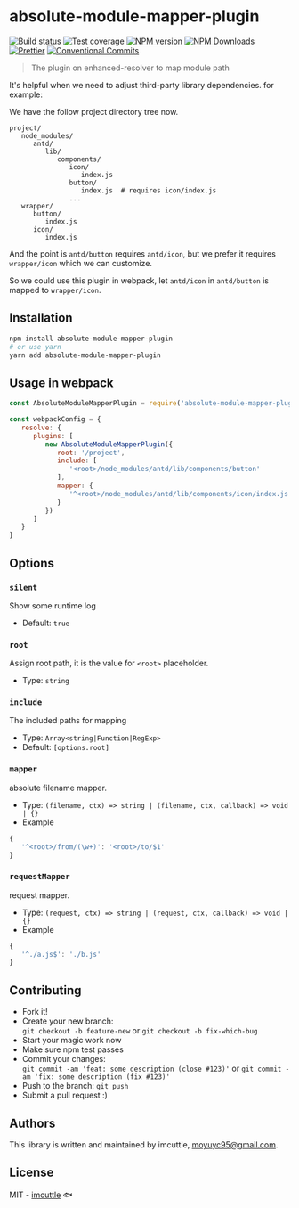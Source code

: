 # absolute-module-mapper-plugin

[![Build status](https://img.shields.io/travis/imcuttle/absolute-module-mapper-plugin/master.svg?style=flat-square)](https://travis-ci.org/imcuttle/absolute-module-mapper-plugin)
[![Test coverage](https://img.shields.io/codecov/c/github/imcuttle/absolute-module-mapper-plugin.svg?style=flat-square)](https://codecov.io/github/imcuttle/absolute-module-mapper-plugin?branch=master)
[![NPM version](https://img.shields.io/npm/v/absolute-module-mapper-plugin.svg?style=flat-square)](https://www.npmjs.com/package/absolute-module-mapper-plugin)
[![NPM Downloads](https://img.shields.io/npm/dm/absolute-module-mapper-plugin.svg?style=flat-square&maxAge=43200)](https://www.npmjs.com/package/absolute-module-mapper-plugin)
[![Prettier](https://img.shields.io/badge/code_style-prettier-ff69b4.svg?style=flat-square)](https://prettier.io/)
[![Conventional Commits](https://img.shields.io/badge/Conventional%20Commits-1.0.0-yellow.svg?style=flat-square)](https://conventionalcommits.org)

> The plugin on enhanced-resolver to map module path

It's helpful when we need to adjust third-party library dependencies. for example:

We have the follow project directory tree now.
```text
project/
   node_modules/
      antd/
         lib/
            components/
               icon/
                  index.js
               button/
                  index.js  # requires icon/index.js
               ... 
   wrapper/
      button/
         index.js
      icon/
         index.js
```

And the point is `antd/button` requires `antd/icon`, but we prefer it requires `wrapper/icon` which we can customize.

So we could use this plugin in webpack, let `antd/icon` in `antd/button` is mapped to `wrapper/icon`.

## Installation

```bash
npm install absolute-module-mapper-plugin
# or use yarn
yarn add absolute-module-mapper-plugin
```

## Usage in webpack

```javascript
const AbsoluteModuleMapperPlugin = require('absolute-module-mapper-plugin')

const webpackConfig = {
   resolve: {
      plugins: [
         new AbsoluteModuleMapperPlugin({
            root: '/project',
            include: [
               '<root>/node_modules/antd/lib/components/button'
            ],
            mapper: {
               '^<root>/node_modules/antd/lib/components/icon/index.js': '<root>/wrapper/icon/index.js'
            }
         })
      ]
   }
}
```

## Options

### `silent`
Show some runtime log
- Default: `true`

### `root`
Assign root path, it is the value for `<root>` placeholder.

- Type: `string`

### `include`
The included paths for mapping

- Type: `Array<string|Function|RegExp>`
- Default: `[options.root]`

### `mapper`

absolute filename mapper.

- Type: `(filename, ctx) => string | (filename, ctx, callback) => void  | {}`
- Example
```javascript
{
   '^<root>/from/(\w+)': '<root>/to/$1'
}
```

### `requestMapper`

request mapper.

- Type: `(request, ctx) => string | (request, ctx, callback) => void | {}`
- Example
```javascript
{
   '^./a.js$': './b.js'
}
```

## Contributing

- Fork it!
- Create your new branch:  
  `git checkout -b feature-new` or `git checkout -b fix-which-bug`
- Start your magic work now
- Make sure npm test passes
- Commit your changes:  
  `git commit -am 'feat: some description (close #123)'` or `git commit -am 'fix: some description (fix #123)'`
- Push to the branch: `git push`
- Submit a pull request :)

## Authors

This library is written and maintained by imcuttle, <a href="mailto:moyuyc95@gmail.com">moyuyc95@gmail.com</a>.

## License

MIT - [imcuttle](https://github.com/imcuttle) 🐟
